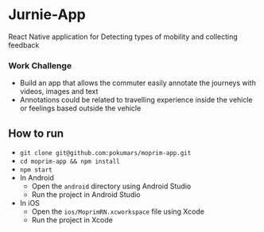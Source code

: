 # Jurnie-App
React Native application for Detecting types of mobility and collecting feedback

### Work Challenge
- Build an app that allows the commuter easily annotate the journeys with
videos, images and text
- Annotations could be related to travelling experience inside the vehicle or
feelings based outside the vehicle

## How to run
- ```git clone git@github.com:pokumars/moprim-app.git```
- ```cd moprim-app && npm install```
- ```npm start```
- In Android
  - Open the `android` directory using Android Studio
  - Run the project in Android Studio
- In iOS
  - Open the `ios/MoprimRN.xcworkspace` file using Xcode
  - Run the project in Xcode
